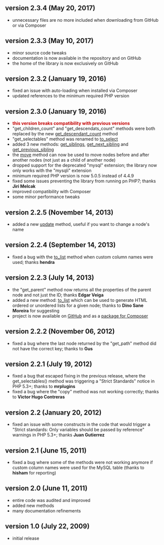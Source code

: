 ## version 2.3.4 (May 20, 2017)

- unnecessary files are no more included when downloading from GitHub or via Composer

## version 2.3.3 (May 10, 2017)

- minor source code tweaks
- documentation is now available in the repository and on GitHub
- the home of the library is now exclusively on GitHub

## version 2.3.2 (January 19, 2016)

- fixed an issue with auto-loading when installed via Composer
- updated references to the minimum required PHP version

## version 2.3.0 (January 19, 2016)

- <strong style="color: #C40000">this version breaks compatibility with previous versions</strong>
- "get_children_count" and "get_descendats_count" methods were both replaced by the new [get_descendant_count](https://stefangabos.github.io/Zebra_Mptt/Zebra_Mptt/Zebra_Mptt.html#methodget_descendant_count) method
- "get_selectables" method was renamed to [to_select](https://stefangabos.github.io/Zebra_Mptt/Zebra_Mptt/Zebra_Mptt.html#methodto_select)
- added 3 new methods: [get_siblings](https://stefangabos.github.io/Zebra_Mptt/Zebra_Mptt/Zebra_Mptt.html#methodget_siblings), [get_next_sibling](https://stefangabos.github.io/Zebra_Mptt/Zebra_Mptt/Zebra_Mptt.html#methodget_next_sibling) and [get_previous_sibling](https://stefangabos.github.io/Zebra_Mptt/Zebra_Mptt/Zebra_Mptt.html#methodget_previous_sibling)
- the [move](https://stefangabos.github.io/Zebra_Mptt/Zebra_Mptt/Zebra_Mptt.html#methodmove) method can now be used to move nodes before and after another nodes (not just as a child of another node)
- dropped support for the deprecated "mysql" extension; the library now only works with the "mysqli" extension
- minimum required PHP version is now 5.0.5 instead of 4.4.9
- fixed some issues preventing the library from running pn PHP7; thanks **Jiri Melcak**
- improved compatibility with Composer
- some minor performance tweaks

## version 2.2.5 (November 14, 2013)

- added a new [update](https://stefangabos.github.io/Zebra_Mptt/Zebra_Mptt/Zebra_Mptt.html#methodupdate) method, useful if you want to change a node's name

## version 2.2.4 (September 14, 2013)

- fixed a bug with the [to_list](https://stefangabos.github.io/Zebra_Mptt/Zebra_Mptt/Zebra_Mptt.html#methodto_list) method when custom column names were used; thanks **hendra**

## version 2.2.3 (July 14, 2013)

- the "get_parent" method now returns all the properties of the parent node and not just the ID; thanks **Edgar Veiga**
- added a new method: [to_list](https://stefangabos.github.io/Zebra_Mptt/Zebra_Mptt/Zebra_Mptt.html#methodto_list) which can be used to generate HTML ordered or unordered lists for a given node; thanks to **Dino Sane Moreira** for suggesting
- project is now available on [GitHub](https://github.com/stefangabos/Zebra_Mptt) and as a [package for Composer](https://packagist.org/packages/stefangabos/zebra_mptt)

## version 2.2.2 (November 06, 2012)

- fixed a bug where the last node returned by the "get_path" method did not have the correct key; thanks to **Gus**

## version 2.2.1 (July 19, 2012)

- fixed a bug that escaped fixing in the previous release, where the get_selectables() method was triggering a "Strict Standards" notice in PHP 5.3+; thanks to **mrplugins**
- fixed a bug where the "copy" method was not working correctly; thanks to **Victor Hugo Contreras**

## version 2.2 (January 20, 2012)

- fixed an issue with some constructs in the code that would trigger a "Strict standards: Only variables should be passed by reference" warnings in PHP 5.3+; thanks **Juan Gutierrez**

## version 2.1 (June 15, 2011)

- fixed a bug where some of the methods were not working anymore if custom column names were used for the MySQL table (thanks to **hisham** for reporting)

## version 2.0 (June 11, 2011)

- entire code was audited and improved
- added new methods
- many documentation refinements

## version 1.0 (July 22, 2009)

- initial release
</dl>
